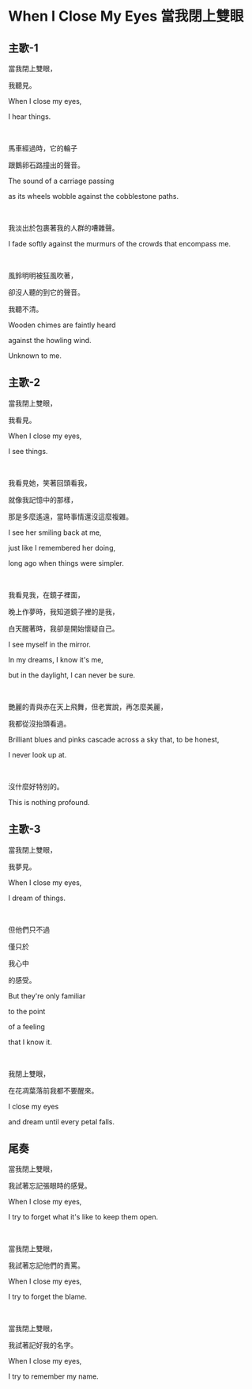 # When I Close My Eyes 當我閉上雙眼

## 主歌-1

當我閉上雙眼，

我聽見。

When I close my eyes,

I hear things.

<br>

馬車經過時，它的輪子

跟鵝卵石路撞出的聲音。

The sound of a carriage passing

as its wheels wobble against the cobblestone paths.

<br>

我淡出於包裹著我的人群的嘈雜聲。

I fade softly against the murmurs of the crowds that encompass me.

<br>

風鈴明明被狂風吹著，

卻沒人聽的到它的聲音。

我聽不清。

Wooden chimes are faintly heard

against the howling wind.

Unknown to me.

## 主歌-2

當我閉上雙眼，

我看見。

When I close my eyes,

I see things.

<br>

我看見她，笑著回頭看我，

就像我記憶中的那樣，

那是多麼遙遠，當時事情還沒這麼複雜。

I see her smiling back at me,

just like I remembered her doing,

long ago when things were simpler.

<br>

我看見我，在鏡子裡面，

晚上作夢時，我知道鏡子裡的是我，

白天醒著時，我卻是開始懷疑自己。

I see myself in the mirror.

In my dreams, I know it's me,

but in the daylight, I can never be sure.

<br>

艷麗的青與赤在天上飛舞，但老實說，再怎麼美麗，

我都從沒抬頭看過。

Brilliant blues and pinks cascade across a sky that, to be honest,

I never look up at.

<br>

沒什麼好特別的。

This is nothing profound.

## 主歌-3

當我閉上雙眼，

我夢見。

When I close my eyes,

I dream of things.

<br>

但他們只不過

僅只於

我心中

的感受。

But they're only familiar

to the point

of a feeling

that I know it.

<br>

我閉上雙眼，

在花凋葉落前我都不要醒來。

I close my eyes

and dream until every petal falls.

## 尾奏

當我閉上雙眼，

我試著忘記張眼時的感覺。

When I close my eyes,

I try to forget what it's like to keep them open.

<br>

當我閉上雙眼，

我試著忘記他們的責罵。

When I close my eyes,

I try to forget the blame.

<br>

當我閉上雙眼，

我試著記好我的名字。

When I close my eyes,

I try to remember my name.

